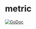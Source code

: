 # metric

[![GoDoc](https://godoc.org/github.com/csigo/metric?status.png)](https://godoc.org/github.com/csigo/metric)

